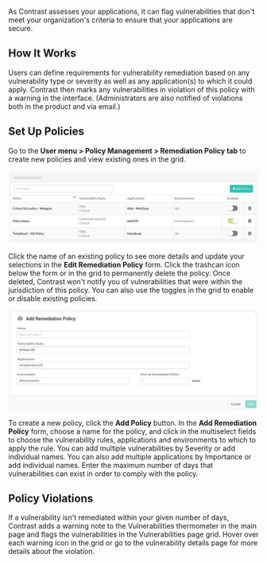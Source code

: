 <!--
title: "Remediation Policy"
description: "Overview of remediation policy"
tags: "Admin remediation policy management"
-->


As Contrast assesses your applications, it can flag vulnerabilities that don't meet your organization's criteria to ensure that your applications are secure.  

## How It Works 

Users can define requirements for vulnerability remediation based on any vulnerability type or severity as well as any application(s) to which it could apply. Contrast then marks any vulnerabilities in violation of this policy with a warning in the interface. (Administrators are also notified of violations both in the product and via email.)

## Set Up Policies

Go to the **User menu > Policy Management > Remediation Policy tab** to create new policies and view existing ones in the grid.


<a href="assets/images/Remediation-policy.png" rel="lightbox" title="Remediation Policy grid"><img class="thumbnail" src="assets/images/Remediation-policy.png"/></a>


Click the name of an existing policy to see more details and update your selections in the **Edit Remediation Policy** form. Click the trashcan icon below the form or in the grid to permanently delete the policy. Once deleted, Contrast won't notify you of vulnerabilities that were within the jurisdiction of this policy. You can also use the toggles in the grid to enable or disable existing policies. 


<a href="assets/images/Add-remediation-policy.png" rel="lightbox" title="Add Remediation Policy"><img class="thumbnail" src="assets/images/Add-remediation-policy.png"/></a>


To create a new policy, click the **Add Policy** button. In the **Add Remediation Policy** form, choose a name for the policy, and click in the multiselect fields to choose the vulnerability rules, applications and environments to which to apply the rule. You can add multiple vulnerabilities by Severity or add individual names. You can also add multiple applications by Importance or add individual names. Enter the maximum number of days that vulnerabilities can exist in order to comply with the policy. 

## Policy Violations

If a vulnerability isn't remediated within your given number of days, Contrast adds a warning note to the Vulnerabilities thermometer in the main page and flags the vulnerabilities in the Vulnerabilities page grid. Hover over each warning icon in the grid or go to the vulnerability details page for more details about the violation.